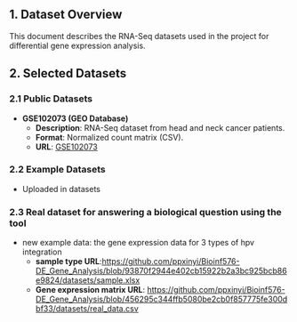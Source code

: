 ## 1. Dataset Overview  
This document describes the RNA-Seq datasets used in the project for differential gene expression analysis.  

## 2. Selected Datasets  
### **2.1 Public Datasets**  
- **GSE102073 (GEO Database)**  
  - **Description**: RNA-Seq dataset from head and neck cancer patients.  
  - **Format**: Normalized count matrix (CSV).  
  - **URL**: [GSE102073](https://www.ncbi.nlm.nih.gov/geo/query/acc.cgi?acc=GSE102073)  


### **2.2 Example Datasets**  
- Uploaded in datasets
### **2.3 Real dataset for answering a biological question using the tool**
- new example data: the gene expression data for 3 types of hpv integration
  - **sample type URL**:https://github.com/ppxinyi/Bioinf576-DE_Gene_Analysis/blob/93870f2944e402cb15922b2a3bc925bcb86e9824/datasets/sample.xlsx
  - **Gene expression matrix URL**: https://github.com/ppxinyi/Bioinf576-DE_Gene_Analysis/blob/456295c344ffb5080be2cb0f857775fe300dbf33/datasets/real_data.csv

